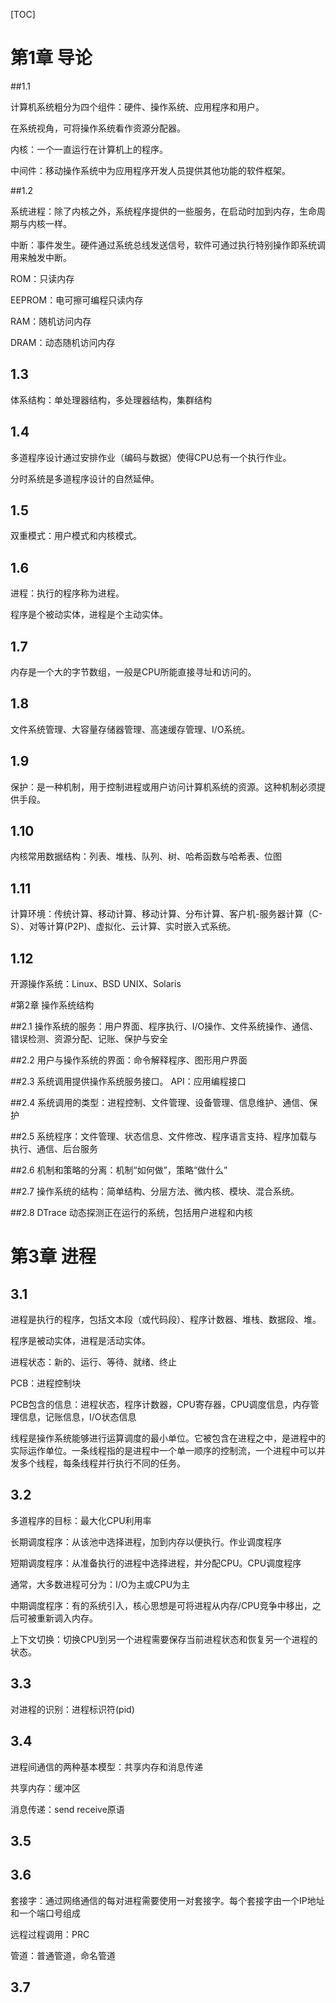 [TOC]

# 第1章 导论

##1.1

计算机系统粗分为四个组件：硬件、操作系统、应用程序和用户。

在系统视角，可将操作系统看作资源分配器。

内核：一个一直运行在计算机上的程序。

中间件：移动操作系统中为应用程序开发人员提供其他功能的软件框架。

##1.2

系统进程：除了内核之外，系统程序提供的一些服务，在启动时加到内存，生命周期与内核一样。

中断：事件发生。硬件通过系统总线发送信号，软件可通过执行特别操作即系统调用来触发中断。

ROM：只读内存

EEPROM：电可擦可编程只读内存

RAM：随机访问内存

DRAM：动态随机访问内存

## 1.3

体系结构：单处理器结构，多处理器结构，集群结构

## 1.4

多道程序设计通过安排作业（编码与数据）使得CPU总有一个执行作业。

分时系统是多道程序设计的自然延伸。

## 1.5

双重模式：用户模式和内核模式。

## 1.6

进程：执行的程序称为进程。

程序是个被动实体，进程是个主动实体。

## 1.7

内存是一个大的字节数组，一般是CPU所能直接寻址和访问的。

## 1.8

文件系统管理、大容量存储器管理、高速缓存管理、I/O系统。

## 1.9

保护：是一种机制，用于控制进程或用户访问计算机系统的资源。这种机制必须提供手段。

## 1.10

内核常用数据结构：列表、堆栈、队列、树、哈希函数与哈希表、位图

## 1.11

计算环境：传统计算、移动计算、移动计算、分布计算、客户机-服务器计算（C-S）、对等计算(P2P)、虚拟化、云计算、实时嵌入式系统。

## 1.12

开源操作系统：Linux、BSD UNIX、Solaris



#第2章 操作系统结构

##2.1
操作系统的服务：用户界面、程序执行、I/O操作、文件系统操作、通信、错误检测、资源分配、记账、保护与安全

##2.2
用户与操作系统的界面：命令解释程序、图形用户界面

##2.3
系统调用提供操作系统服务接口。
API：应用编程接口

##2.4
系统调用的类型：进程控制、文件管理、设备管理、信息维护、通信、保护

##2.5
系统程序：文件管理、状态信息、文件修改、程序语言支持、程序加载与执行、通信、后台服务

##2.6
机制和策略的分离：机制“如何做”，策略“做什么”

##2.7
操作系统的结构：简单结构、分层方法、微内核、模块、混合系统。

##2.8
DTrace 动态探测正在运行的系统，包括用户进程和内核

# 第3章 进程

## 3.1

进程是执行的程序，包括文本段（或代码段）、程序计数器、堆栈、数据段、堆。

程序是被动实体，进程是活动实体。

进程状态：新的、运行、等待、就绪、终止

PCB：进程控制块

PCB包含的信息：进程状态，程序计数器，CPU寄存器，CPU调度信息，内存管理信息，记账信息，I/O状态信息

线程是操作系统能够进行运算调度的最小单位。它被包含在进程之中，是进程中的实际运作单位。一条线程指的是进程中一个单一顺序的控制流，一个进程中可以并发多个线程，每条线程并行执行不同的任务。

## 3.2

多道程序的目标：最大化CPU利用率

长期调度程序：从该池中选择进程，加到内存以便执行。作业调度程序

短期调度程序：从准备执行的进程中选择进程，并分配CPU。CPU调度程序

通常，大多数进程可分为：I/O为主或CPU为主

中期调度程序：有的系统引入，核心思想是可将进程从内存/CPU竞争中移出，之后可被重新调入内存。

上下文切换：切换CPU到另一个进程需要保存当前进程状态和恢复另一个进程的状态。

## 3.3

对进程的识别：进程标识符(pid)

## 3.4

进程间通信的两种基本模型：共享内存和消息传递

共享内存：缓冲区

消息传递：send receive原语

## 3.5

## 3.6

套接字：通过网络通信的每对进程需要使用一对套接字。每个套接字由一个IP地址和一个端口号组成

远程过程调用：PRC

管道：普通管道，命名管道

## 3.7



